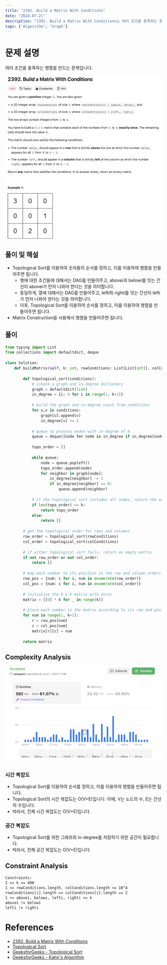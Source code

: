 ```yaml
---
title: "2392. Build a Matrix With Conditions"
date: "2024-07-21"
description: "2392. Build a Matrix With Conditions는 여러 조건을 충족하는 행렬을 만드는 문제입니다."
tags: ["Algorithm", "Graph"]
---
```


# 문제 설명
여러 조건을 충족하는 행렬을 만드는 문제입니다.

![2392](../../../images/LEET/2392/2392.png)


## 풀이 및 해설
- Topological Sort를 이용하여 숫자들의 순서를 정하고, 이를 이용하여 행렬을 만들어주면 됩니다.  
    - 행에 대한 조건들에 대해서는 DAG를 만들어주고, abovei과 belowi를 잇는 간선이 abovei가 먼저 나와야 한다는 것을 의미합니다.
    - 동일하게, 열에 대해서는 DAG를 만들어주고, lefti와 righti를 잇는 간선이 lefti가 먼저 나와야 한다는 것을 의미합니다.
    - 이후, Topological Sort를 이용하여 순서를 정하고, 이를 이용하여 행렬을 만들어주면 됩니다.
- Matrix Construction을 사용해서 행렬을 만들어주면 됩니다.

## 풀이
```python
from typing import List
from collections import defaultdict, deque

class Solution:
    def buildMatrix(self, k: int, rowConditions: List[List[int]], colConditions: List[List[int]]) -> List[List[int]]:
        
        def topological_sort(conditions):
            # create a graph and in-degree dictionary
            graph = defaultdict(list)
            in_degree = {i: 0 for i in range(1, k+1)}

            # build the graph and in-degree count from conditions
            for u,v in conditions:
                graph[u].append(v)
                in_degree[v] += 1

            # queue to process nodes with in-degree of 0
            queue = deque([node for node in in_degree if in_degree[node] == 0])

            topo_order = []

            while queue:
                node = queue.popleft()
                topo_order.append(node)
                for neighbor in graph[node]:
                    in_degree[neighbor] -= 1
                    if in_degree[neighbor] == 0:
                        queue.append(neighbor)

            # if the topological sort includes all nodes, return the order
            if len(topo_order) == k:
                return topo_order
            else:
                return []

        # get the topological order for rows and columns
        row_order = topological_sort(rowConditions)
        col_order = topological_sort(colConditions)

        # if either topological sort fails, return an empty matrix
        if not row_order or not col_order:
            return []

        # map each number to its position in the row and column orders
        row_pos = {num: i for i, num in enumerate(row_order)}
        col_pos = {num: i for i, num in enumerate(col_order)}

        # initialize the k x k matrix with zeros
        matrix = [[0] * k for _ in range(k)]

        # place each number in the matrix according to its row and positions
        for num in range(1, k+1):
            r = row_pos[num]
            c = col_pos[num]
            matrix[r][c] = num

        return matrix
```

## Complexity Analysis  
![tc](../../../images/LEET/2392/tc.png)

### 시간 복잡도
- Topological Sort를 이용하여 순서를 정하고, 이를 이용하여 행렬을 만들어주면 됩니다.
- Topological Sort의 시간 복잡도는 O(V+E)입니다. 이때, V는 노드의 수, E는 간선의 수입니다.
- 따라서, 전체 시간 복잡도는 O(V+E)입니다.

### 공간 복잡도
- Topological Sort를 위한 그래프와 in-degree를 저장하기 위한 공간이 필요합니다.
- 따라서, 전체 공간 복잡도는 O(V+E)입니다.

## Constraint Analysis
```
Constraints:
2 <= k <= 400
1 <= rowConditions.length, colConditions.length <= 10^4
rowConditions[i].length == colConditions[i].length == 2
1 <= abovei, belowi, lefti, righti <= k
abovei != belowi
lefti != righti
```

# References
- [2392. Build a Matrix With Conditions](https://leetcode.com/problems/build-a-matrix-with-conditions/)
- [Topological Sort](https://en.wikipedia.org/wiki/Topological_sorting)
- [GeeksforGeeks - Topological Sort](https://www.geeksforgeeks.org/topological-sorting/)
- [GeeksforGeeks - Kahn's Algorithm](https://www.geeksforgeeks.org/topological-sorting-indegree-based-solution/)